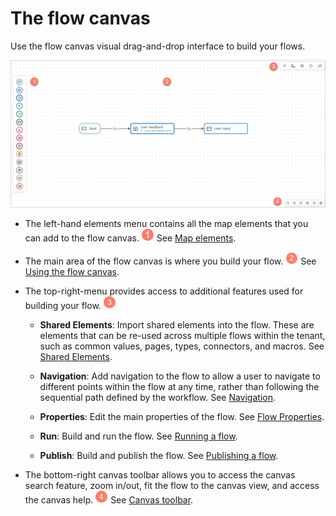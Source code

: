 # The flow canvas 

<head>
  <meta name="guidename" content="Flow"/>
  <meta name="context" content="GUID-f063ba9b-b7f4-4484-8242-d51d4fb40fa6"/>
</head>

Use the flow canvas visual drag-and-drop interface to build your flows.

![The flow canvas](../Images/img-flo-Canvas-overview_stepped_bfd63a83-aebd-4681-8726-804b14be18e8.png)

-   The left-hand elements menu contains all the map elements that you can add to the flow canvas. ![Step 1](../Images/img-flo-Step1_ed936f88-97de-4cc1-98ac-9f351a84a1bb.png) See [Map elements](c-flo-Map_Elements_94361918-d868-4422-9bd4-94da7c46cd0f.md).

-   The main area of the flow canvas is where you build your flow. ![Step 2](../Images/img-flo-Step2_c61b5577-5d61-4de6-9cfd-7eb5f4587ce0.png) See [Using the flow canvas](c-flo-Flow_Canvas_Using_9563eda3-a577-46d0-a444-7cada7c9413d.md).

-   The top-right-menu provides access to additional features used for building your flow. ![Step 3](../Images/img-flo-Step3_80c92964-4950-401a-b366-9af635fc20e7.png)

    -   **Shared Elements**: Import shared elements into the flow. These are elements that can be re-used across multiple flows within the tenant, such as common values, pages, types, connectors, and macros. See [Shared Elements](c-flo-Shared_Elements_85425302-deb7-4f96-aedd-be797a3224e5.md).

    -   **Navigation**: Add navigation to the flow to allow a user to navigate to different points within the flow at any time, rather than following the sequential path defined by the workflow. See [Navigation](c-flo-Navigation_871ceb19-15cf-4fe6-bc34-7e07acbf5878.md).

    -   **Properties**: Edit the main properties of the flow. See [Flow Properties](c-flo-Flow_Properties_b74d944d-9fec-43da-9ae3-fe0a5a370d00.md).

    -   **Run**: Build and run the flow. See [Running a flow](c-flo-Running_flows_5b0b848d-2528-4a14-b186-e393812b4664.md).

    -   **Publish**: Build and publish the flow. See [Publishing a flow](c-flo-Publishing_Flows_ace67655-6267-49a1-a1dd-2eb29ac6c585.md).

-   The bottom-right canvas toolbar allows you to access the canvas search feature, zoom in/out, fit the flow to the canvas view, and access the canvas help. ![Step 4](../Images/img-flo-Step4_a9fc9306-20bb-4f06-b6c7-616c9df561cb.png) See [Canvas toolbar](flo-Canvas_Toolbar_4396313b-48e2-43e3-a697-a455dd1043e1.md).